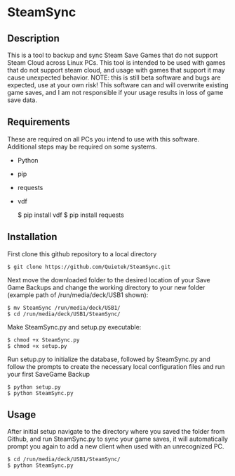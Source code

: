# SteamSync
## Description
This is a tool to backup and sync Steam Save Games that do not support Steam Cloud across Linux PCs. This tool is intended to be used with games that do not support steam cloud, and usage with games that support it may cause unexpected behavior. NOTE: this is still beta software and bugs are expected, use at your own risk! This software can and will overwrite existing game saves, and I am not responsible if your usage results in loss of game save data. 
## Requirements
These are required on all PCs you intend to use with this software. Additional steps may be required on some systems.
- Python
- pip
- requests
- vdf

    $ pip install vdf
    $ pip install requests

## Installation
First clone this github repository to a local directory

    $ git clone https://github.com/Quietek/SteamSync.git

Next move the downloaded folder to the desired location of your Save Game Backups and change the working directory to your new folder (example path of /run/media/deck/USB1 shown):

    $ mv SteamSync /run/media/deck/USB1/
    $ cd /run/media/deck/USB1/SteamSync/

Make SteamSync.py and setup.py executable:

    $ chmod +x SteamSync.py
    $ chmod +x setup.py

Run setup.py to initialize the database, followed by SteamSync.py and follow the prompts to create the necessary local configuration files and run your first SaveGame Backup

    $ python setup.py
    $ python SteamSync.py

## Usage
After initial setup navigate to the directory where you saved the folder from Github, and run SteamSync.py to sync your game saves, it will automatically prompt you again to add a new client when used with an unrecognized PC.

    $ cd /run/media/deck/USB1/SteamSync/
    $ python SteamSync.py

